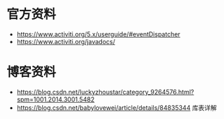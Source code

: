 # 官方资料
+ https://www.activiti.org/5.x/userguide/#eventDispatcher
+ https://www.activiti.org/javadocs/

# 博客资料
+ https://blog.csdn.net/luckyzhoustar/category_9264576.html?spm=1001.2014.3001.5482 
+ https://blog.csdn.net/babylovewei/article/details/84835344 库表详解